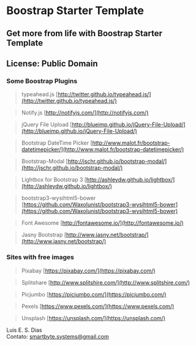 # Boostrap Starter Template

## Get more from life with Boostrap Starter Template

## License: Public Domain

### Some Boostrap Plugins

> typeahead.js 
[http://twitter.github.io/typeahead.js/](http://twitter.github.io/typeahead.js/)

> Notify.js 
[http://notifyjs.com/](http://notifyjs.com/)

> jQuery File Upload 
[http://blueimp.github.io/jQuery-File-Upload/](http://blueimp.github.io/jQuery-File-Upload/)

> Bootstrap DateTime Picker 
[http://www.malot.fr/bootstrap-datetimepicker/](http://www.malot.fr/bootstrap-datetimepicker/)

> Bootstrap-Modal 
[http://jschr.github.io/bootstrap-modal/](http://jschr.github.io/bootstrap-modal/)

> Lightbox for Bootstrap 3 
[http://ashleydw.github.io/lightbox/](http://ashleydw.github.io/lightbox/)

> bootstrap3-wysihtml5-bower 
[https://github.com/Waxolunist/bootstrap3-wysihtml5-bower](https://github.com/Waxolunist/bootstrap3-wysihtml5-bower)

> Font Awesome 
[http://fontawesome.io/](http://fontawesome.io/)

> Jasny Bootstrap 
[http://www.jasny.net/bootstrap/](http://www.jasny.net/bootstrap/)

### Sites with free images 

> Pixabay 
[https://pixabay.com/](https://pixabay.com/)

> Splitshare 
[http://www.splitshire.com/](http://www.splitshire.com/)

> Picjumbo
[https://picjumbo.com/](https://picjumbo.com/)

> Pexels
[https://www.pexels.com/](https://www.pexels.com/)

> Unsplash
[https://unsplash.com/](https://unsplash.com/)

Luis E. S. Dias  
Contato: smartbyte.systems@gmail.com